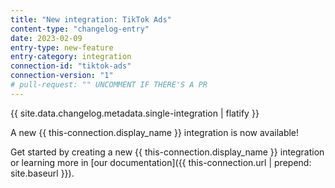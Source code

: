 ```yaml
---
title: "New integration: TikTok Ads"
content-type: "changelog-entry"
date: 2023-02-09
entry-type: new-feature
entry-category: integration
connection-id: "tiktok-ads"
connection-version: "1"
# pull-request: "" UNCOMMENT IF THERE'S A PR
---
```

{{ site.data.changelog.metadata.single-integration | flatify }}

A new {{ this-connection.display_name }} integration is now available!

Get started by creating a new {{ this-connection.display_name }} integration or learning more in [our documentation]({{ this-connection.url | prepend: site.baseurl }}).